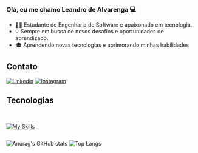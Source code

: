 ### Olá, eu me chamo Leandro de Alvarenga 💻

 - 👨‍💻 Estudante de Engenharia de Software e apaixonado em tecnologia.<br>
- 💡 Sempre em busca de novos desafios e oportunidades de aprendizado.<br>
- 🎓 Aprendendo novas tecnologias e aprimorando minhas habilidades<br>

## Contato

[![Linkedin](https://img.shields.io/badge/LinkedIn-0077B5?style=for-the-badge&logo=linkedin&logoColor=white)](https://www.linkedin.com/in/leandro-alvarenga-2b6570298/)
[![Instagram](https://img.shields.io/badge/Instagram-E4405F?style=for-the-badge&logo=instagram&logoColor=white)](https://www.instagram.com/)

## Tecnologias
<div style="display: inline-block"></br>

[![My Skills](https://skillicons.dev/icons?i=html,css,bootstrap,js,nodejs,jquery,npm,git,cs,dotnet,&theme=light)](https://skillicons.dev)

</div><br>




![Anurag's GitHub stats](https://github-readme-stats.vercel.app/api?username=Leandrinho-Alvarenga&show_icons=true&theme=merko)
![Top Langs](https://github-readme-stats.vercel.app/api/top-langs/?username=Leandrinho-Alvarenga&layout=compact&theme=merko)

